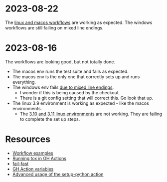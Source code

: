 # 2023-08-22

The [linux and macos workflows](https://github.com/GuyHoozdis/guyhoozdis/actions/runs/5945646219)
are working as expected.  The windows workflows are still failing on mixed line endings.


# 2023-08-16

The workflows are looking good, but not totally done.
- The macos env runs the test suite and fails as expected.
- The macos env is the only one that correctly sets up and runs everything.
- The windows env fails [due to mixed line endings][windows-error].
  - I wonder if this is being caused by the checkout.
  - There is a git config setting that will correct this.  Go look that up.
- The linux 3.9 environment is working as expected - like the macos environments.
  - The [3.10 and 3.11 linux environments][linux-error] are not working.  They are failing to
    complete the set up steps.


# Resources
- [Workflow examples](https://github.com/actions/starter-workflows)
- [Running tox in GH Actions](https://github.com/ymyzk/tox-gh-actions)
- [fail-fast](https://www.edwardthomson.com/blog/github_actions_6_fail_fast_matrix_workflows.html)
- [GH Action variables][gh-action-vars]
- [Advanced usage of the setup-python action][caching-packages]

[linux-error]: https://github.com/GuyHoozdis/guyhoozdis/actions/runs/5894264270/job/15987536147
[windows-error]: https://github.com/GuyHoozdis/guyhoozdis/actions/runs/5894264270/job/15987536908
[gh-action-vars]: https://docs.github.com/en/actions/learn-github-actions/variables#default-environment-variables
[caching-packages]: https://github.com/actions/setup-python/blob/main/docs/advanced-usage.md#caching-packages
